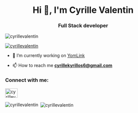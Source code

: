 <h1 align="center">Hi 👋, I'm Cyrille Valentin</h1>
<h3 align="center">Full Stack developer</h3>

<p align="left"> <img src="https://komarev.com/ghpvc/?username=cyrillevalentin&label=Profile%20views&color=0e75b6&style=flat" alt="cyrillevalentin" /> </p>

<p align="left"> <a href="https://github.com/ryo-ma/github-profile-trophy"><img src="https://github-profile-trophy.vercel.app/?username=cyrillevalentin" alt="cyrillevalentin" /></a> </p>

- 🔭 I’m currently working on [YomLink](yomlink.com)

- 📫 How to reach me **cyrillekyrillos6@gmail.com**

<h3 align="left">Connect with me:</h3>
<p align="left">
<a href="https://linkedin.com/in/cyrillevalentin" target="blank"><img align="center" src="https://raw.githubusercontent.com/rahuldkjain/github-profile-readme-generator/master/src/images/icons/Social/linked-in-alt.svg" alt="cyrillevalentin" height="30" width="40" /></a>
</p>

<p><img align="left" src="https://github-readme-stats.vercel.app/api/top-langs?username=cyrillevalentin&show_icons=true&locale=en&layout=compact" alt="cyrillevalentin" /></p>

<p>&nbsp;<img align="center" src="https://github-readme-stats.vercel.app/api?username=cyrillevalentin&show_icons=true&locale=en" alt="cyrillevalentin" /></p>
